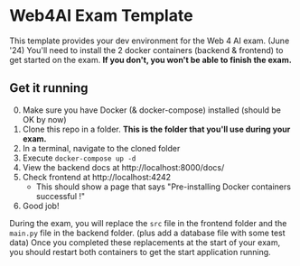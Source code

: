 # Web4AI Exam Template

This template provides your dev environment for the Web 4 AI exam. (June '24)
You'll need to install the 2 docker containers (backend & frontend) to get started on the exam.
**If you don't, you won't be able to finish the exam.**

## Get it running

0. Make sure you have Docker (& docker-compose) installed (should be OK by now)
1. Clone this repo in a folder. **This is the folder that you'll use during your exam.**
2. In a terminal, navigate to the cloned folder
3. Execute `docker-compose up -d`
4. View the backend docs at http://localhost:8000/docs/
5. Check frontend at http://localhost:4242
     * This should show a page that says "Pre-installing Docker containers successful !"
6. Good job!

During the exam, you will replace the `src` file in the frontend folder and the `main.py` file in the backend folder. (plus add a database file with some test data)
Once you completed these replacements at the start of your exam, you should restart both containers to get the start application running.
